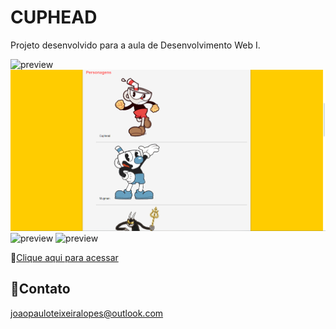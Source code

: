 # CUPHEAD

Projeto desenvolvido para a aula de Desenvolvimento Web I.

![preview](preview.png)
![preview](/02.png)
![preview](/03.png)
![preview](/04.png)

🔗[Clique aqui para acessar](https://joaop-dev.github.io/site-cuphead/)

## 📧Contato

joaopauloteixeiralopes@outlook.com
